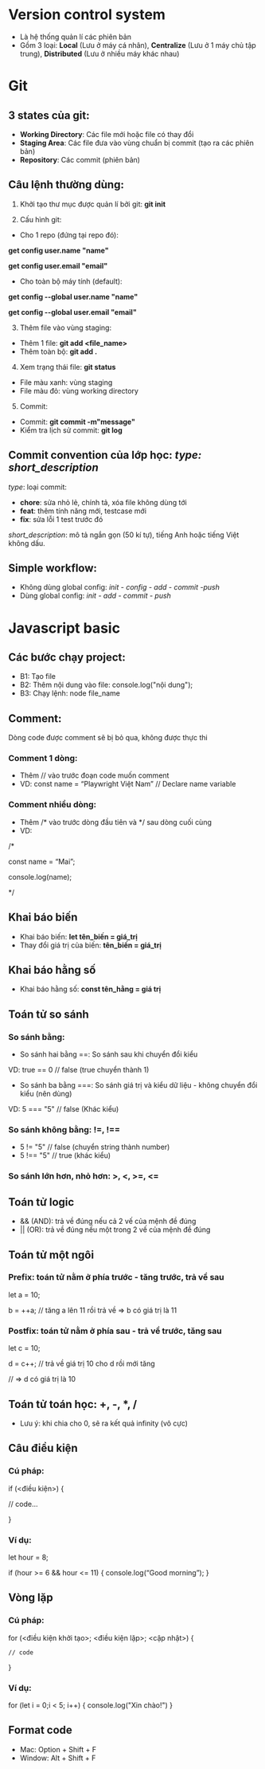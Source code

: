 # Version control system
- Là hệ thống quản lí các phiên bản
- Gồm 3 loại: **Local** (Lưu ở máy cá nhân), **Centralize** (Lưu ở 1 máy chủ tập trung), **Distributed** (Lưu ở nhiều máy khác nhau)

# Git
## 3 states của git:
- **Working Directory**: Các file mới hoặc file có thay đổi
- **Staging Area**: Các file đưa vào vùng chuẩn bị commit (tạo ra các phiên bản)
- **Repository**: Các commit (phiên bản)

## Câu lệnh thường dùng:

1. Khởi tạo thư mục được quản lí bởi git: **git init**

2. Cấu hình git:

- Cho 1 repo (đứng tại repo đó): 

**get config user.name "name"**

**get config user.email "email"**

- Cho toàn bộ máy tính (default):

**get config --global user.name "name"**

**get config --global user.email "email"**

3. Thêm file vào vùng staging:

- Thêm 1 file: **git add <file_name>**
- Thêm toàn bộ: **git add .**

4. Xem trạng thái file: **git status**

- File màu xanh: vùng staging
- File màu đỏ: vùng working directory

5. Commit: 

- Commit: **git commit -m"message"**
- Kiểm tra lịch sử commit: **git log**

## Commit convention của lớp học: *type: short_description*

*type*: loại commit:

- **chore**: sửa nhỏ lẻ, chính tả, xóa file không dùng tới
- **feat**: thêm tính năng mới, testcase mới
- **fix**: sửa lỗi 1 test trước đó

*short_description*: mô tả ngắn gọn (50 kí tự), tiếng Anh hoặc tiếng Việt không dấu.

## Simple workflow:

- Không dùng global config: *init - config - add - commit -push*
- Dùng global config: *init - add - commit - push*

# Javascript basic
## Các bước chạy project:
- B1: Tạo file
- B2: Thêm nội dung vào file: console.log("nội dung");
- B3: Chạy lệnh: node file_name

## Comment: 
Dòng code được comment sẽ bị bỏ qua, không được thực thi

### Comment 1 dòng:
- Thêm // vào trước đoạn code muốn comment
- VD: const name = “Playwright Việt Nam” // Declare name variable

### Comment nhiều dòng:
- Thêm /* vào trước dòng đầu tiên và */ sau dòng cuối cùng
- VD: 

/*

const name = “Mai”;

console.log(name);

*/

## Khai báo biến
- Khai báo biến: **let tên_biến = giá_trị**
- Thay đổi giá trị của biến: **tên_biến = giá_trị**

## Khai báo hằng số
- Khai báo hằng số: **const tên_hằng = giá trị**

## Toán tử so sánh
### So sánh bằng:
- So sánh hai bằng ==: So sánh sau khi chuyển đổi kiểu

VD: true == 0 // false (true chuyển thành 1)

- So sánh ba bằng ===: So sánh giá trị và kiểu dữ liệu - không chuyển đổi kiểu (nên dùng)

VD: 5 === "5" // false (Khác kiểu)

### So sánh không bằng: !=, !==
- 5 != "5" // false (chuyển string thành number)
- 5 !== "5" // true (khác kiểu)

### So sánh lớn hơn, nhỏ hơn: >, <, >=, <=

## Toán tử logic
- && (AND): trả về đúng nếu cả 2 vế của mệnh đề đúng
- || (OR): trả về đúng nếu một trong 2 vế của mệnh đề đúng

## Toán tử một ngôi
### Prefix: toán tử nằm ở phía trước - tăng trước, trả về sau
let a = 10;

b = ++a; // tăng a lên 11 rồi trả về => b có giá trị là 11

### Postfix: toán tử nằm ở phía sau - trả về trước, tăng sau
let c = 10;

d = c++; // trả về giá trị 10 cho d rồi mới tăng

// => d có giá trị là 10

## Toán tử toán học: +, -, *, /
- Lưu ý: khi chia cho 0, sẽ ra kết quả infinity (vô cực)

## Câu điều kiện
### Cú pháp:
if (<điều kiện>) {

// code...

}

### Ví dụ:
let hour = 8;

if (hour >= 6 && hour <= 11) {
    console.log(“Good morning”);
}
## Vòng lặp
### Cú pháp:
for (<điều kiện khởi tạo>; <điều kiện lặp>; <cập nhật>) {
    
    // code
}

### Ví dụ:
for (let i = 0;i < 5; i++) {
    console.log("Xin chào!")
}

## Format code
- Mac: Option + Shift + F
- Window: Alt + Shift + F